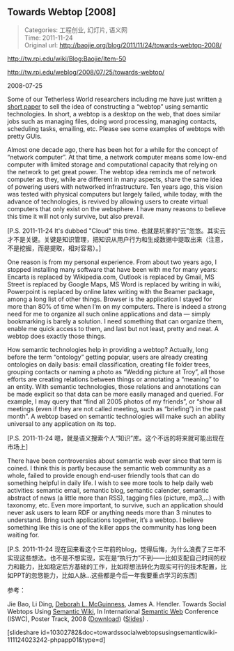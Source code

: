 Towards Webtop [2008]
---
    
> Categories: 工程创业, 幻灯片, 语义网  
> Time: 2011-11-24  
> Original url: <http://baojie.org/blog/2011/11/24/towards-webtop-2008/>
    
<http://tw.rpi.edu/wiki/Blog:Baojie/Item-50>

<http://tw.rpi.edu/weblog/2008/07/25/towards-webtop/>

2008-07-25

Some of our Tetherless World researchers including me have just written [a short paper](http://ceur-ws.org/Vol-401/iswc2008pd_submission_82.pdf) to sell the idea of constructing a “webtop” using semantic technologies. In short, a webtop is a desktop on the web, that does similar jobs such as managing files, doing word processing, managing contacts, scheduling tasks, emailing, etc. Please see some examples of webtops with pretty GUIs.

Almost one decade ago, there has been hot for a while for the concept of “network computer”. At that time, a network computer means some low-end computer with limited storage and computational capacity that relying on the network to get great power. The webtop idea reminds me of network computer as they, while are different in many aspects, share the same idea of powering users with networked infrastructure. Ten years ago, this vision was tested with physical computers but largely failed, while today, with the advance of technologies, is revived by allowing users to create virtual computers that only exist on the websphere. I have many reasons to believe this time it will not only survive, but also prevail.

[P.S. 2011-11-24 It's dubbed "Cloud" this time. 也就是坑爹的“云”忽悠。其实云才不是关键。关键是知识管理，把知识从用户行为和生成数据中提取出来（注意，不是挖掘，而是提取，相对容易）。]

One reason is from my personal experience. From about two years ago, I stopped installing many software that have been with me for many years: Encarta is replaced by Wikipedia.com, Outlook is replaced by Gmail, MS Street is replaced by Google Maps, MS Word is replaced by writing in wiki, Powerpoint is replaced by online latex writing with the Beamer package, among a long list of other things. Browser is the application I stayed for more than 80% of time when I’m on my computers. There is indeed a strong need for me to organize all such online applications and data — simply bookmarking is barely a solution. I need something that can organize them, enable me quick access to them, and last but not least, pretty and neat. A webtop does exactly those things.     

How semantic technologies help in providing a webtop? Actually, long before the term “ontology” getting popular, users are already creating ontologies on daily basis: email classification, creating file folder trees, grouping contacts or naming a photo as “Wedding picture at Troy”, all those efforts are creating relations between things or annotating a “meaning” to an entity. With semantic technologies, those relations and annotations can be made explicit so that data can be more easily managed and queried. For example, I may query that “find all 2005 photos of my friends”, or “show all meetings (even if they are not called meeting, such as “briefing”) in the past month”. A webtop based on semantic technologies will make such an ability universal to any application on its top.

[P.S. 2011-11-24 嗯，就是语义搜索个人“知识”库。这个不远的将来就可能出现在市场上]

There have been controversies about semantic web ever since that term is coined. I think this is partly because the semantic web community as a whole, failed to provide enough end-user friendly tools that can do something helpful in daily life. I wish to see more tools to help daily web activities: semantic email, semantic blog, semantic calender, semantic abstract of news (a little more than RSS), tagging files (picture, mp3,…) with taxonomy, etc. Even more important, to survive, such an application should never ask users to learn RDF or anything needs more than 3 minutes to understand. Bring such applications together, it’s a webtop. I believe something like this is one of the killer apps the community has long been waiting for.

[P.S. 2011-11-24 现在回来看这个三年前的blog，觉得后悔，为什么浪费了三年不实现这些想法。也不是不想实现，实在是“执行力”不到——比如支配自己时间的权力和能力，比如稳定后方基础的工作，比如将想法转化为现实可行的技术配置，比如PPT的忽悠能力，比如人脉...这些都是今后一年我要重点学习的东西]

参考：

Jie Bao, Li Ding, [Deborah L. McGuinness](http://www.cs.rpi.edu/~dlm), James A. Hendler. Towards Social Webtops Using [Semantic Wiki](https://en.wikipedia.org/wiki/Semantic_wiki), In International [Semantic Web](http://semanticweb.org/) Conference (ISWC), Poster Track, 2008 ([Download](http://www.cs.rpi.edu/~baojie/pub/2008-07-19_ISWC08poser.pdf)) ([Slides](http://www.cs.rpi.edu/~baojie/pub/2008-10-20_wiki-iswc_final.ppt)) .

[slideshare id=10302782&doc=towardssocialwebtopsusingsemanticwiki-111124023242-phpapp01&type=d]     
    